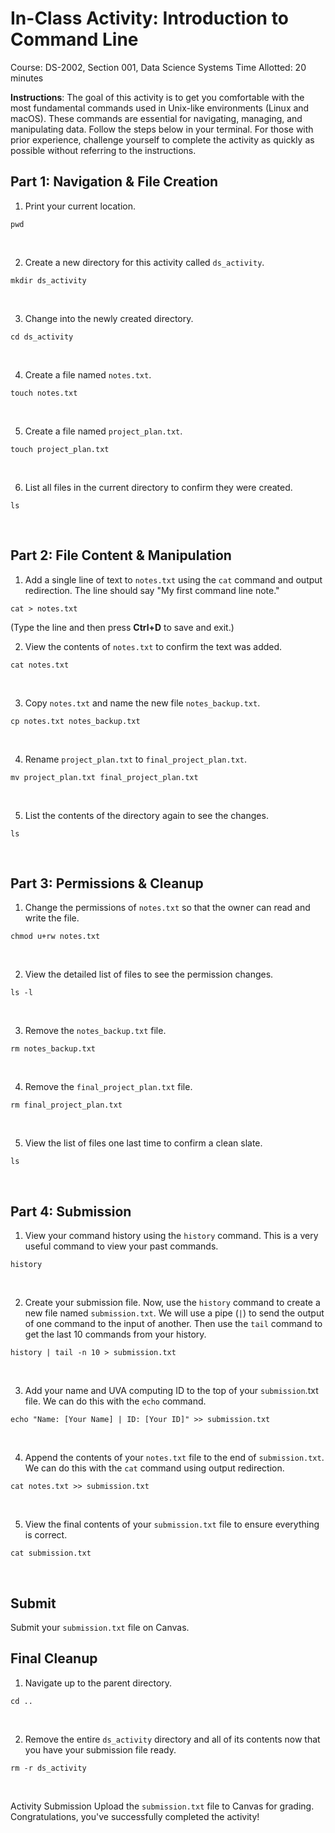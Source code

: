 # In-Class Activity: Introduction to Command Line
Course: DS-2002, Section 001, Data Science Systems
Time Allotted: 20 minutes

**Instructions**: The goal of this activity is to get you comfortable with the most fundamental commands used in Unix-like environments (Linux and macOS). These commands are essential for navigating, managing, and manipulating data. Follow the steps below in your terminal. For those with prior experience, challenge yourself to complete the activity as quickly as possible without referring to the instructions.

## Part 1: Navigation & File Creation
1. Print your current location.
```
pwd
```
<br>

2. Create a new directory for this activity called `ds_activity`.
```
mkdir ds_activity
```
<br>

3. Change into the newly created directory.
```
cd ds_activity
```
<br>

4. Create a file named `notes.txt`.
```
touch notes.txt
```
<br>

5. Create a file named `project_plan.txt`.
```
touch project_plan.txt
```
<br>

6. List all files in the current directory to confirm they were created.
```
ls
```
<br>

## Part 2: File Content & Manipulation
1. Add a single line of text to `notes.txt` using the `cat` command and output redirection. The line should say "My first command line note."
```
cat > notes.txt
```
(Type the line and then press **Ctrl+D** to save and exit.)
<br>

2. View the contents of `notes.txt` to confirm the text was added.
```
cat notes.txt
```
<br>

3. Copy `notes.txt` and name the new file `notes_backup.txt`.
```
cp notes.txt notes_backup.txt
```
<br>

4. Rename `project_plan.txt` to `final_project_plan.txt`.
```
mv project_plan.txt final_project_plan.txt
```
<br>

5. List the contents of the directory again to see the changes.
```
ls
```
<br>

## Part 3: Permissions & Cleanup
1. Change the permissions of `notes.txt` so that the owner can read and write the file.
```
chmod u+rw notes.txt
```
<br>

2. View the detailed list of files to see the permission changes.
```
ls -l
```
<br>

3. Remove the `notes_backup.txt` file.
```
rm notes_backup.txt
```
<br>

4. Remove the `final_project_plan.txt` file.
```
rm final_project_plan.txt
```
<br>

5. View the list of files one last time to confirm a clean slate.
```
ls
```
<br>

## Part 4: Submission
1. View your command history using the `history` command. This is a very useful command to view your past commands.
```
history
```
<br>

2. Create your submission file. Now, use the `history` command to create a new file named `submission.txt`. We will use a pipe (`|`) to send the output of one command to the input of another. Then use the `tail` command to get the last 10 commands from your history.
```
history | tail -n 10 > submission.txt
```
<br>

3. Add your name and UVA computing ID to the top of your `submission`.txt file. We can do this with the `echo` command.
```
echo "Name: [Your Name] | ID: [Your ID]" >> submission.txt
```
<br>

4. Append the contents of your `notes.txt` file to the end of `submission.txt`. We can do this with the `cat` command using output redirection.
```
cat notes.txt >> submission.txt
```
<br>

5. View the final contents of your `submission.txt` file to ensure everything is correct.
```
cat submission.txt
```
<br>

## Submit
Submit your `submission.txt` file on Canvas.

## Final Cleanup
1. Navigate up to the parent directory.
```
cd ..
```
<br>

2. Remove the entire `ds_activity` directory and all of its contents now that you have your submission file ready.
```
rm -r ds_activity
```
<br>

Activity Submission
Upload the `submission.txt` file to Canvas for grading. Congratulations, you've successfully completed the activity!
